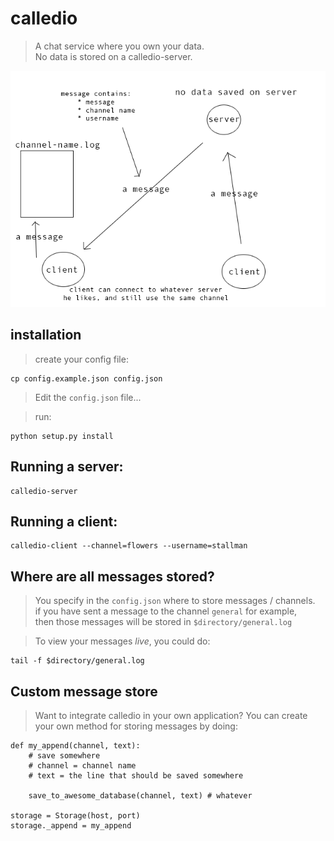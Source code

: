 # calledio
> A chat service where you own your data.  
> No data is stored on a calledio-server.

![chat.png](chat.png)

## installation
> create your config file:

    cp config.example.json config.json

> Edit the `config.json` file...

> run:

    python setup.py install

## Running a server:

    calledio-server

## Running a client:

    calledio-client --channel=flowers --username=stallman

## Where are all messages stored?
> You specify in the `config.json` where to store messages / channels.  
> if you have sent a message to the channel `general` for example,  
> then those messages will be stored in `$directory/general.log`

> To view your messages _live_, you could do:

    tail -f $directory/general.log

## Custom message store
> Want to integrate calledio in your own application?
> You can create your own method for storing messages by doing:
    
    def my_append(channel, text):
        # save somewhere
        # channel = channel name
        # text = the line that should be saved somewhere

        save_to_awesome_database(channel, text) # whatever
    
    storage = Storage(host, port)
    storage._append = my_append
